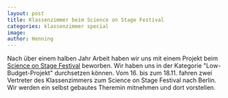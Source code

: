 ```yaml
---
layout: post
title: Klassenzimmer beim Science on Stage Festival
categories: klassenzimmer special
image:
author: Henning
---
```


Nach über einem halben Jahr Arbeit haben wir uns mit einem Projekt beim [Science on Stage Festival](https://www.science-on-stage.de) beworben. Wir haben uns in der Kategorie "Low-Budget-Projekt" durchsetzen können. Vom 16. bis zum 18.11. fahren zwei Vertreter des Klassenzimmers zum Science on Stage Festival nach Berlin. Wir werden ein selbst gebautes Theremin mitnehmen und dort vorstellen.
